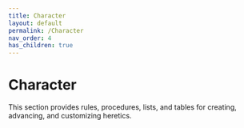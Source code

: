 ```yaml
---
title: Character
layout: default
permalink: /Character
nav_order: 4
has_children: true
---
```


# Character

This section provides rules, procedures, lists, and tables for creating, advancing, and customizing heretics. 